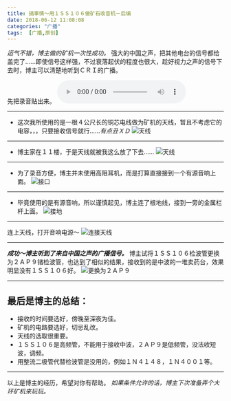```yaml
---
title: 搞事情～用１ＳＳ１０６做矿石收音机－后编
date: 2018-06-12 11:08:08
categories: "广播"
tags:  [广播,原创]
---
```

*运气不错，博主做的矿机一次性成功。*
强大的中国之声，把其他电台的信号都给盖完了……即使信号这样强，不过衰落起伏的程度也很大，趁好视力之声的信号下去时，博主可以清楚地听到ＣＲＩ的广播。

<!--more-->

先把录音贴出来。
<audio src="https://cdn-media.ibcl.us/CrystalRadio-1ss106_20180612/1.mp3" controls="controls"></audio>

---

 - 这次我所使用的是一根４公尺长的铜芯电线做为矿机的天线，暂且不考虑它的电容，，，只要接收信号就行……*有点丑ＸＤ*
![天线](https://cdn-image.ibcl.us/CrystalRadio-1ss106_20180612/1.jpg "天线")

---

 - 博主家在１１楼，于是天线就被我这么放了下去……
![天线](https://cdn-image.ibcl.us/CrystalRadio-1ss106_20180612/2.jpg "天线")

---

 - 为了录音方便，博主并未使用高阻耳机，而是打算直接接到一个有源音响上面。
![接口](https://cdn-image.ibcl.us/CrystalRadio-1ss106_20180612/3.jpg "接口")

---

 - 毕竟使用的是有源音响，所以谨慎起见，博主连了根地线，接到一旁的金属栏杆上面。
![接地](https://cdn-image.ibcl.us/CrystalRadio-1ss106_20180612/4.jpg "接地")

---

连上天线，打开音响电源～
![连接天线](https://cdn-image.ibcl.us/CrystalRadio-1ss106_20180612/5.jpg "连接天线")

---

***成功～博主听到了来自中国之声的广播信号。***
博主试将１ＳＳ１０６检波管更换为２ＡＰ９锗检波管，也达到了相似的结果，接收到的是中波的一堆卖药台，效果明显没有１ＳＳ１０６好。
![更换为２ＡＰ９](https://cdn-image.ibcl.us/CrystalRadio-1ss106_20180612/6.jpg "更换为２ＡＰ９")

---

## 最后是博主的总结：
 - 接收的时间要选好，傍晚至深夜为佳。
 - 矿机的电路要选好，切忌乱改。
 - 天线的选取很重要。
 - １ＳＳ１０６是高频管，不能用于接收中波，２ＡＰ９是低频管，没法收短波，调频。
 - 用整流二极管代替检波管是没用的，例如１Ｎ４１４８，１Ｎ４００１等。

---

以上是博主的经历，希望对你有帮助。
*如果条件允许的话，博主下次准备弄个大环矿机来玩玩。*